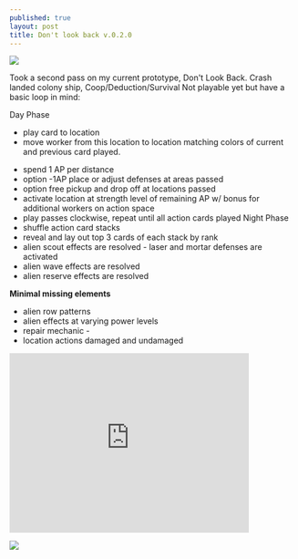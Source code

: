 ```yaml
---
published: true
layout: post
title: Don't look back v.0.2.0
---
```

![](https://www.dropbox.com/s/5fyksua2pziwzmp/qwTBRCSp.jpg?raw=1)

Took a second pass on my current prototype, Don\'t Look Back. Crash landed colony ship, Coop/Deduction/Survival Not playable yet but have a basic loop in mind:

Day Phase 

* play card to location 
* move worker from this location to location matching colors of current and previous card played. 

- spend 1 AP per distance 
 -  option -1AP place or adjust defenses at areas passed 
 -  option free pickup and drop off at locations passed 
- activate location at strength level of remaining AP w/ bonus for additional workers on action space 
- play passes clockwise, repeat until all action cards played 
Night Phase
 - shuffle action card stacks 
- reveal and lay out top 3 cards of each stack by rank
 - alien scout effects are resolved - laser and mortar defenses are activated 
- alien wave effects are resolved 
- alien reserve effects are resolved 

**Minimal missing elements** 

- alien row patterns 
- alien effects at varying power levels 
- repair mechanic -
- location actions damaged and undamaged

<iframe width="420" height="315" src="http://www.youtube.com/embed/dQw4w9WgXcQ" frameborder="0" allowfullscreen></iframe>

![](https://www.dropbox.com/s/m0248qdz3rayfe7/Pensive%20Parakeet.jpg?dl=0)